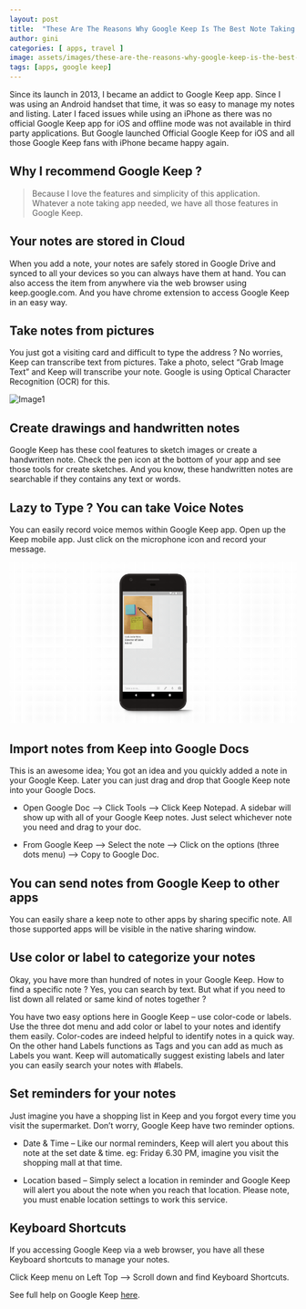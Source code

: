 ```yaml
---
layout: post
title:  "These Are The Reasons Why Google Keep Is The Best Note Taking App"
author: gini
categories: [ apps, travel ]
image: assets/images/these-are-the-reasons-why-google-keep-is-the-best-note-taking-app.png
tags: [apps, google keep]
---
```

Since its launch in 2013, I became an addict to Google Keep app. Since I was using an Android handset that time, it was so easy to manage my notes and listing. Later I faced issues while using an iPhone as there was no official Google Keep app for iOS and offline mode was not available in third party applications. But Google launched Official Google Keep for iOS and all those Google Keep fans with iPhone became happy again.

## Why I recommend Google Keep ?
> Because I love the features and simplicity of this application. Whatever a note taking app needed, we have all those features in Google Keep.

## Your notes are stored in Cloud
When you add a note, your notes are safely stored in Google Drive and synced to all your devices so you can always have them at hand. You can also access the item from anywhere via the web browser using keep.google.com. And you have chrome extension to access Google Keep in an easy way.

## Take notes from pictures
You just got a visiting card and difficult to type the address ? No worries, Keep can transcribe text from pictures. Take a photo, select “Grab Image Text” and Keep will transcribe your note. Google is using Optical Character Recognition (OCR) for this.

![Image1](/assets/images/Keep_Mobile_V02_1000x563.gif)

## Create drawings and handwritten notes
Google Keep has these cool features to sketch images or create a handwritten note. Check the pen icon at the bottom of your app and see those tools for create sketches. And you know, these handwritten notes are searchable if they contains any text or words.

## Lazy to Type ? You can take Voice Notes
You can easily record voice memos within Google Keep app. Open up the Keep mobile app. Just click on the microphone icon and record your message.

![Image2](/assets/images/Keep_Mobile_V03_VO2_1000x563.gif)

## Import notes from Keep into Google Docs
This is an awesome idea; You got an idea and you quickly added a note in your Google Keep. Later you can just drag and drop that Google Keep note into your Google Docs.

- Open Google Doc –> Click Tools –> Click Keep Notepad. A sidebar will show up with all of your Google Keep notes. Just select whichever note you need and drag to your doc.

- From Google Keep –> Select the note –> Click on the options (three dots menu) –> Copy to Google Doc.


## You can send notes from Google Keep to other apps
You can easily share a keep note to other apps by sharing specific note. All those supported apps will be visible in the native sharing window.

## Use color or label to categorize your notes
Okay, you have more than hundred of notes in your Google Keep. How to find a specific note ? Yes, you can search by text. But what if you need to list down all related or same kind of notes together ?

You have two easy options here in Google Keep – use color-code or labels. Use the three dot menu and add color or label to your notes and identify them easily. Color-codes are indeed helpful to identify notes in a quick way. On the other hand Labels functions as Tags and you can add as much as Labels you want. Keep will automatically suggest existing labels and later you can easily search your notes with #labels.

## Set reminders for your notes
Just imagine you have a shopping list in Keep and you forgot every time you visit the supermarket. Don’t worry, Google Keep have two reminder options.

- Date & Time – Like our normal reminders, Keep will alert you about this note at the set date & time. eg: Friday 6.30 PM, imagine you visit the shopping mall at that time.

- Location based – Simply select a location in reminder and Google Keep will alert you about the note when you reach that location. Please note, you must enable location settings to work this service.

## Keyboard Shortcuts
If you accessing Google Keep via a web browser, you have all these Keyboard shortcuts to manage your notes.

Click Keep menu on Left Top –> Scroll down and find Keyboard Shortcuts.

See full help on Google Keep [here](https://support.google.com/keep/?hl=en#topic=6262468).
